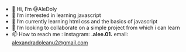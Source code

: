 - 👋 Hi, I’m @AleDoly
- 👀 I’m interested in learning javascript
- 🌱 I’m currently learning html css and the basics of javascript
- 💞️ I’m looking to collaborate on a simple project from which i can learn
- 📫 How to reach me : instagram: __.alee.01.__
                        email: alexandradoleanu2@gmail.com

<!---
AleDoly/AleDoly is a ✨ special ✨ repository because its `README.md` (this file) appears on your GitHub profile.
You can click the Preview link to take a look at your changes.
--->
